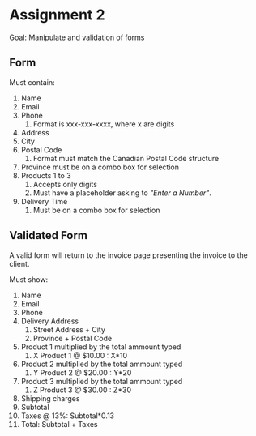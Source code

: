 # Assignment 2

Goal: Manipulate and validation of forms

## Form
Must contain:
1. Name
2. Email
3. Phone
    1. Format is xxx-xxx-xxxx, where x are digits
4. Address
5. City
6. Postal Code
    1. Format must match the Canadian Postal Code structure
7. Province must be on a combo box for selection
8. Products 1 to 3
    1. Accepts only digits
    2. Must have a placeholder asking to *"Enter a Number"*.
9. Delivery Time
    1. Must be on a combo box for selection

## Validated Form
A valid form will return to the invoice page presenting the invoice to the client.

Must show:
1. Name
2. Email
3. Phone
4. Delivery Address
    1. Street Address + City
    2. Province + Postal Code
5. Product 1 multiplied by the total ammount typed
    1. X Product 1 @ $10.00 : X*10
6. Product 2 multiplied by the total ammount typed
    1. Y Product 2 @ $20.00 : Y*20
7. Product 3 multiplied by the total ammount typed
    1. Z Product 3 @ $30.00 : Z*30
8. Shipping charges
9. Subtotal
10. Taxes @ 13%: Subtotal*0.13
11. Total: Subtotal + Taxes